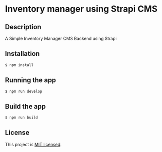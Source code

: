 # Inventory manager using Strapi CMS

## Description

A Simple Inventory Manager CMS Backend using Strapi

## Installation

```sh
$ npm install
```

## Running the app

```sh
$ npm run develop
```

## Build the app

```sh
$ npm run build
```

## License

This project is [MIT licensed](LICENSE).

